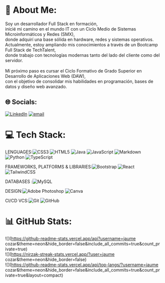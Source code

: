 # 💫 About Me:
Soy un desarrollador Full Stack en formación,<br>inicié mi camino en el mundo IT con un Ciclo Medio de Sistemas Microinformáticos y Redes (SMX), <br>donde adquirí una base sólida en hardware, redes y sistemas operativos. <br>Actualmente, estoy ampliando mis conocimientos a través de un Bootcamp Full Stack de TechTalent,<br>donde trabajo con tecnologías modernas tanto del lado del cliente como del servidor.<br><br>Mi próximo paso es cursar el Ciclo Formativo de Grado Superior en Desarrollo de Aplicaciones Web (DAW), <br>con el objetivo de consolidar mis habilidades en programación, bases de datos y diseño web avanzado.


## 🌐 Socials:
[![LinkedIn](https://img.shields.io/badge/LinkedIn-%230077B5.svg?logo=linkedin&logoColor=white)](https://www.linkedin.com/in/jaume-cozar-a64aa728b/) [![email](https://img.shields.io/badge/Email-D14836?logo=gmail&logoColor=white)](mailto:cozar.rins.jaume@gmail.com) 

# 💻 Tech Stack:

LENGUAGES:![CSS3](https://img.shields.io/badge/css3-%231572B6.svg?style=plastic&logo=css3&logoColor=white) ![HTML5](https://img.shields.io/badge/html5-%23E34F26.svg?style=plastic&logo=html5&logoColor=white) ![Java](https://img.shields.io/badge/java-%23ED8B00.svg?style=plastic&logo=openjdk&logoColor=white) ![JavaScript](https://img.shields.io/badge/javascript-%23323330.svg?style=plastic&logo=javascript&logoColor=%23F7DF1E) ![Markdown](https://img.shields.io/badge/markdown-%23000000.svg?style=plastic&logo=markdown&logoColor=white) ![Python](https://img.shields.io/badge/python-3670A0?style=plastic&logo=python&logoColor=ffdd54) ![TypeScript](https://img.shields.io/badge/typescript-%23007ACC.svg?style=plastic&logo=typescript&logoColor=white) 
<br>

FRAMEWORKS, PLATFORMS & LIBRARIES:![Bootstrap](https://img.shields.io/badge/bootstrap-%238511FA.svg?style=plastic&logo=bootstrap&logoColor=white) ![React](https://img.shields.io/badge/react-%2320232a.svg?style=plastic&logo=react&logoColor=%2361DAFB) ![TailwindCSS](https://img.shields.io/badge/tailwindcss-%2338B2AC.svg?style=plastic&logo=tailwind-css&logoColor=white) 
<br>

DATABASES :![MySQL](https://img.shields.io/badge/mysql-4479A1.svg?style=plastic&logo=mysql&logoColor=white) 
<br>

DESIGN:![Adobe Photoshop](https://img.shields.io/badge/adobe%20photoshop-%2331A8FF.svg?style=plastic&logo=adobe%20photoshop&logoColor=white) ![Canva](https://img.shields.io/badge/Canva-%2300C4CC.svg?style=plastic&logo=Canva&logoColor=white) 
<br>

CI/CD VCS:![Git](https://img.shields.io/badge/git-%23F05033.svg?style=plastic&logo=git&logoColor=white) ![GitHub](https://img.shields.io/badge/github-%23121011.svg?style=plastic&logo=github&logoColor=white)
# 📊 GitHub Stats:
![](https://github-readme-stats.vercel.app/api?username=jaume cozar&theme=neon&hide_border=false&include_all_commits=true&count_private=true)<br/>
![](https://nirzak-streak-stats.vercel.app/?user=jaume cozar&theme=neon&hide_border=false)<br/>
![](https://github-readme-stats.vercel.app/api/top-langs/?username=jaume cozar&theme=neon&hide_border=false&include_all_commits=true&count_private=true&layout=compact)
